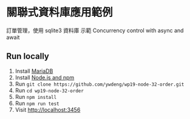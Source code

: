 # 關聯式資料庫應用範例

訂單管理，使用 sqlite3 資料庫
示範 Concurrency control with async and await 

## Run locally

1. Install [MariaDB](https://downloads.mariadb.org/)
1. Install [Node.js and npm](https://nodejs.org/)
1. Run `git clone https://github.com/ywdeng/wp19-node-32-order.git`
1. Run `cd wp19-node-32-order`
1. Run `npm install`
1. Run `npm run test`
1. Visit [http://localhost:3456](http://localhost:3456)
